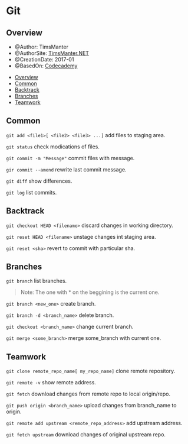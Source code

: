 # Git

## Overview

* @Author: TimsManter
* @AuthorSite: [TimsManter.NET](http://timsmanter.net/)  
* @CreationDate: 2017-01
* @BasedOn: [Codecademy][basedon]

[basedon]: http://codecademy.com/

<!-- TOC -->

- [Overview](#overview)
- [Common](#common)
- [Backtrack](#backtrack)
- [Branches](#branches)
- [Teamwork](#teamwork)

<!-- /TOC -->

## Common

`git add <file1>[ <file2> <file3> ...]` add files to staging area.

`git status` check modications of files.

`git commit -m "Message"` commit files with message.

`gir commit --amend` rewrite last commit message.

`git diff` show differences.

`git log` list commits.

## Backtrack

`git checkout HEAD <filename>` discard changes in working directory.

`git reset HEAD <filename>` unstage changes int staging area.

`git reset <sha>` revert to commit with particular sha.

## Branches

`git branch` list branches.
> Note: The one with * on the beggining is the current one.

`git branch <new_one>` create branch.

`git branch -d <branch_name>` delete branch.

`git checkout <branch_name>` change current branch.

`git merge <some_branch>` merge some_branch with current one.

## Teamwork

`git clone remote_repo_name[ my_repo_name]` clone remote repository.

`git remote -v` show remote address.

`git fetch` download changes from remote repo to local origin/repo.

`git push origin <branch_name>` upload changes from branch_name to origin.

`git remote add upstream <remote_repo_address>` add upstream address.

`git fetch upstream` download changes of original upstream repo.